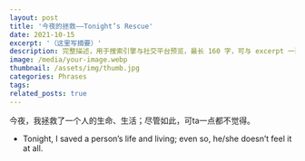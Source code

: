 ```yaml
---
layout: post
title: '今夜的拯救——Tonight’s Rescue'
date: 2021-10-15
excerpt: '（这里写摘要）'
description: 完整描述，用于搜索引擎与社交平台预览，最长 160 字，可与 excerpt 一致
image: /media/your-image.webp
thumbnail: /assets/img/thumb.jpg
categories: Phrases
tags: 
related_posts: true
---
```


今夜，我拯救了一个人的生命、生活；尽管如此，可ta一点都不觉得。

- Tonight, I saved a person’s life and living; even so, he/she doesn’t feel it at all.